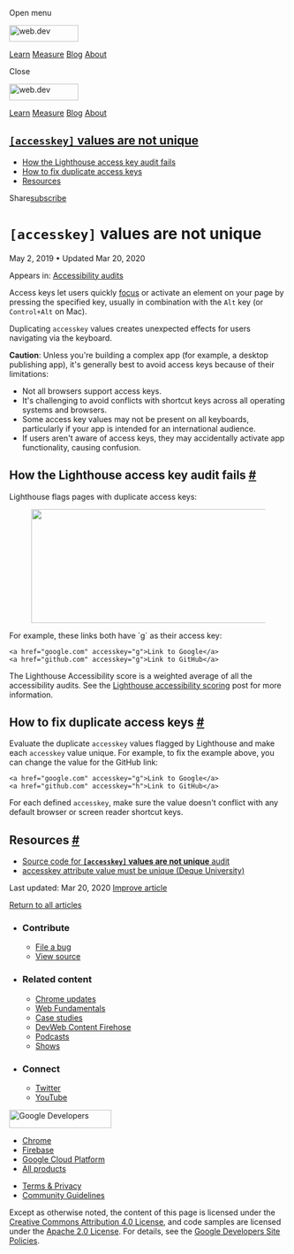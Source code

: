 <span class="w-tooltip w-tooltip--left">Open menu</span>

<a href="/" class="gc-analytics-event header-default__logo-link"><img src="/images/lockup.svg" alt="web.dev" class="header-default__logo" width="125" height="30" /></a>

<a href="/learn/" class="gc-analytics-event header-default__link">Learn</a> <a href="/measure/" class="gc-analytics-event header-default__link">Measure</a> <a href="/blog/" class="gc-analytics-event header-default__link">Blog</a> <a href="/about/" class="gc-analytics-event header-default__link">About</a>

<span class="w-tooltip">Close</span>

<a href="/" class="gc-analytics-event"><img src="/images/lockup.svg" alt="web.dev" class="drawer-default__logo" width="125" height="30" /></a>

<a href="/learn/" class="gc-analytics-event drawer-default__link">Learn</a> <a href="/measure/" class="gc-analytics-event drawer-default__link">Measure</a> <a href="/blog/" class="gc-analytics-event drawer-default__link">Blog</a> <a href="/about/" class="gc-analytics-event drawer-default__link">About</a>

## <a href="#lesscodegreateraccesskeylesscodegreater-values-are-not-unique" class="w-toc__header--link"><code>[accesskey]</code> values are not unique</a>

- [How the Lighthouse access key audit fails](#how-the-lighthouse-access-key-audit-fails)
- [How to fix duplicate access keys](#how-to-fix-duplicate-access-keys)
- [Resources](#resources)

Share<a href="/newsletter/" class="gc-analytics-event w-actions__fab w-actions__fab--subscribe"><span>subscribe</span></a>

# `[accesskey]` values are not unique

May 2, 2019 <span class="w-author__separator">•</span> Updated Mar 20, 2020

<span class="w-post-signpost__title">Appears in:</span> <a href="/lighthouse-accessibility" class="w-post-signpost__link">Accessibility audits</a>

Access keys let users quickly [focus](/keyboard-access/#focus-and-the-tab-order) or activate an element on your page by pressing the specified key, usually in combination with the `Alt` key (or `Control+Alt` on Mac).

Duplicating `accesskey` values creates unexpected effects for users navigating via the keyboard.

**Caution**: Unless you're building a complex app (for example, a desktop publishing app), it's generally best to avoid access keys because of their limitations:

- Not all browsers support access keys.
- It's challenging to avoid conflicts with shortcut keys across all operating systems and browsers.
- Some access key values may not be present on all keyboards, particularly if your app is intended for an international audience.
- If users aren't aware of access keys, they may accidentally activate app functionality, causing confusion.

## How the Lighthouse access key audit fails <a href="#how-the-lighthouse-access-key-audit-fails" class="w-headline-link">#</a>

Lighthouse flags pages with duplicate access keys:

<figure><img src="https://web-dev.imgix.net/image/tcFciHGuF3MxnTr1y5ue01OGLBn2/mLy4tlasmsksLtgGk79t.png?auto=format" class="w-screenshot" sizes="(min-width: 800px) 800px, calc(100vw - 48px)" srcset="https://web-dev.imgix.net/image/tcFciHGuF3MxnTr1y5ue01OGLBn2/mLy4tlasmsksLtgGk79t.png?auto=format&amp;w=200 200w, https://web-dev.imgix.net/image/tcFciHGuF3MxnTr1y5ue01OGLBn2/mLy4tlasmsksLtgGk79t.png?auto=format&amp;w=228 228w, https://web-dev.imgix.net/image/tcFciHGuF3MxnTr1y5ue01OGLBn2/mLy4tlasmsksLtgGk79t.png?auto=format&amp;w=260 260w, https://web-dev.imgix.net/image/tcFciHGuF3MxnTr1y5ue01OGLBn2/mLy4tlasmsksLtgGk79t.png?auto=format&amp;w=296 296w, https://web-dev.imgix.net/image/tcFciHGuF3MxnTr1y5ue01OGLBn2/mLy4tlasmsksLtgGk79t.png?auto=format&amp;w=338 338w, https://web-dev.imgix.net/image/tcFciHGuF3MxnTr1y5ue01OGLBn2/mLy4tlasmsksLtgGk79t.png?auto=format&amp;w=385 385w, https://web-dev.imgix.net/image/tcFciHGuF3MxnTr1y5ue01OGLBn2/mLy4tlasmsksLtgGk79t.png?auto=format&amp;w=439 439w, https://web-dev.imgix.net/image/tcFciHGuF3MxnTr1y5ue01OGLBn2/mLy4tlasmsksLtgGk79t.png?auto=format&amp;w=500 500w, https://web-dev.imgix.net/image/tcFciHGuF3MxnTr1y5ue01OGLBn2/mLy4tlasmsksLtgGk79t.png?auto=format&amp;w=571 571w, https://web-dev.imgix.net/image/tcFciHGuF3MxnTr1y5ue01OGLBn2/mLy4tlasmsksLtgGk79t.png?auto=format&amp;w=650 650w, https://web-dev.imgix.net/image/tcFciHGuF3MxnTr1y5ue01OGLBn2/mLy4tlasmsksLtgGk79t.png?auto=format&amp;w=741 741w, https://web-dev.imgix.net/image/tcFciHGuF3MxnTr1y5ue01OGLBn2/mLy4tlasmsksLtgGk79t.png?auto=format&amp;w=845 845w, https://web-dev.imgix.net/image/tcFciHGuF3MxnTr1y5ue01OGLBn2/mLy4tlasmsksLtgGk79t.png?auto=format&amp;w=964 964w, https://web-dev.imgix.net/image/tcFciHGuF3MxnTr1y5ue01OGLBn2/mLy4tlasmsksLtgGk79t.png?auto=format&amp;w=1098 1098w, https://web-dev.imgix.net/image/tcFciHGuF3MxnTr1y5ue01OGLBn2/mLy4tlasmsksLtgGk79t.png?auto=format&amp;w=1252 1252w, https://web-dev.imgix.net/image/tcFciHGuF3MxnTr1y5ue01OGLBn2/mLy4tlasmsksLtgGk79t.png?auto=format&amp;w=1428 1428w, https://web-dev.imgix.net/image/tcFciHGuF3MxnTr1y5ue01OGLBn2/mLy4tlasmsksLtgGk79t.png?auto=format&amp;w=1600 1600w" width="800" height="206" /></figure>For example, these links both have `g` as their access key:

    <a href="google.com" accesskey="g">Link to Google</a>
    <a href="github.com" accesskey="g">Link to GitHub</a>

The Lighthouse Accessibility score is a weighted average of all the accessibility audits. See the [Lighthouse accessibility scoring](/accessibility-scoring) post for more information.

## How to fix duplicate access keys <a href="#how-to-fix-duplicate-access-keys" class="w-headline-link">#</a>

Evaluate the duplicate `accesskey` values flagged by Lighthouse and make each `accesskey` value unique. For example, to fix the example above, you can change the value for the GitHub link:

    <a href="google.com" accesskey="g">Link to Google</a>
    <a href="github.com" accesskey="h">Link to GitHub</a>

For each defined `accesskey`, make sure the value doesn't conflict with any default browser or screen reader shortcut keys.

## Resources <a href="#resources" class="w-headline-link">#</a>

- [Source code for **`[accesskey]` values are not unique** audit](https://github.com/GoogleChrome/lighthouse/blob/master/lighthouse-core/audits/accessibility/accesskeys.js)
- [accesskey attribute value must be unique (Deque University)](https://dequeuniversity.com/rules/axe/3.3/accesskeys)

<span class="w-mr--sm">Last updated: Mar 20, 2020 </span>[Improve article](https://github.com/GoogleChrome/web.dev/blob/master/src/site/content/en/lighthouse-accessibility/accesskeys/index.md)

<a href="/lighthouse-accessibility" class="gc-analytics-event w-article-navigation__link w-article-navigation__link--back w-article-navigation__link--single">Return to all articles</a>

- ### Contribute

  - <a href="https://github.com/GoogleChrome/web.dev/issues/new?assignees=&amp;labels=bug&amp;template=bug_report.md&amp;title=" class="w-footer__linkbox-link">File a bug</a>
  - <a href="https://github.com/googlechrome/web.dev" class="w-footer__linkbox-link">View source</a>

- ### Related content

  - <a href="https://blog.chromium.org/" class="w-footer__linkbox-link">Chrome updates</a>
  - <a href="https://developers.google.com/web/" class="w-footer__linkbox-link">Web Fundamentals</a>
  - <a href="https://developers.google.com/web/showcase/" class="w-footer__linkbox-link">Case studies</a>
  - <a href="https://devwebfeed.appspot.com/" class="w-footer__linkbox-link">DevWeb Content Firehose</a>
  - <a href="/podcasts/" class="w-footer__linkbox-link">Podcasts</a>
  - <a href="/shows/" class="w-footer__linkbox-link">Shows</a>

- ### Connect

  - <a href="https://www.twitter.com/ChromiumDev" class="w-footer__linkbox-link">Twitter</a>
  - <a href="https://www.youtube.com/user/ChromeDevelopers" class="w-footer__linkbox-link">YouTube</a>

<a href="https://developers.google.com/" class="w-footer__utility-logo-link"><img src="/images/lockup-color.png" alt="Google Developers" class="w-footer__utility-logo" width="185" height="33" /></a>

- <a href="https://developer.chrome.com/" class="w-footer__utility-link">Chrome</a>
- <a href="https://firebase.google.com/" class="w-footer__utility-link">Firebase</a>
- <a href="https://cloud.google.com/" class="w-footer__utility-link">Google Cloud Platform</a>
- <a href="https://developers.google.com/products" class="w-footer__utility-link">All products</a>

<!-- -->

- <a href="https://policies.google.com/" class="w-footer__utility-link">Terms &amp; Privacy</a>
- <a href="/community-guidelines/" class="w-footer__utility-link">Community Guidelines</a>

Except as otherwise noted, the content of this page is licensed under the [Creative Commons Attribution 4.0 License](https://creativecommons.org/licenses/by/4.0/), and code samples are licensed under the [Apache 2.0 License](https://www.apache.org/licenses/LICENSE-2.0). For details, see the [Google Developers Site Policies](https://developers.google.com/terms/site-policies).
